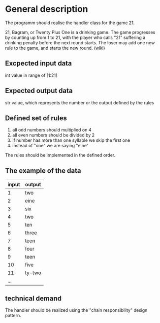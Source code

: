 # General description

The programm should realise the handler class for the game 21.

21, Bagram, or Twenty Plus One is a drinking game. The game progresses by counting up from 1 to 21, with the player who calls "21" suffering a drinking penalty before the next round starts. The loser may add one new rule to the game, and starts the new round. (wiki)

## Excpected input data

int value in range of [1:21]

## Expected output data

str value, which represents the number or the output defined by the rules

## Defined set of rules

1. all odd numbers should multiplied on 4
2. all even numbers should be divided by 2
3. if number has more than one syllable we skip the first one
4. instead of "one" we are saying "eine"

The rules should be implemented in the defined order.

## The example of the data

| input | output |
| ----- | ------ |
| 1     | two    |
| 2     | eine   |
| 3     | six    |
| 4     | two    |
| 5     | ten    |
| 6     | three  |
| 7     | teen   |
| 8     | four   |
| 9     | teen   |
| 10    | five   |
| 11    | ty-two |
| ...   |        |

## technical demand

The handler should be realized using the "chain responsibility" design pattern.
